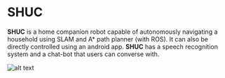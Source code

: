 # SHUC
**SHUC** is a home companion robot capable of autonomously navigating a household using SLAM and A* path planner (with ROS). It can also be directly controlled using an android app. **SHUC** has a speech recognition system and a chat-bot that users can converse with.

![alt text](https://github.com/danenigma/SHUC/blob/master/shuc-final.jpg)


